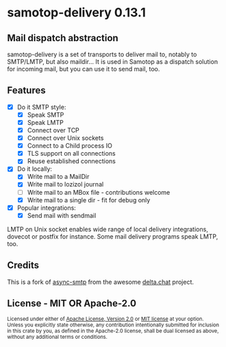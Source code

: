 # samotop-delivery 0.13.1


## Mail dispatch abstraction

samotop-delivery is a set of transports to deliver mail to,
notably to SMTP/LMTP, but also maildir... It is used in Samotop
as a dispatch solution for incoming mail, but you can use it to send mail, too.

## Features
 - [x] Do it SMTP style:
    - [x] Speak SMTP
    - [x] Speak LMTP
    - [x] Connect over TCP
    - [x] Connect over Unix sockets
    - [x] Connect to a Child process IO
    - [x] TLS support on all connections
    - [x] Reuse established connections
 - [x] Do it locally:
    - [x] Write mail to a MailDir
    - [x] Write mail to lozizol journal
    - [ ] Write mail to an MBox file - contributions welcome
    - [x] Write mail to a single dir - fit for debug only
 - [x] Popular integrations:
    - [x] Send mail with sendmail

LMTP on Unix socket enables wide range of local delivery integrations, dovecot or postfix for instance. Some mail delivery programs speak LMTP, too.

## Credits

This is a fork of [async-smtp](https://github.com/async-email/async-smtp/releases/tag/v0.3.4)
from the awesome [delta.chat](https://delta.chat) project.


## License - MIT OR Apache-2.0

<sup>
Licensed under either of <a href="../LICENSE-Apache2">Apache License, Version
2.0</a> or <a href="../LICENSE">MIT license</a> at your option.
</sup>

<br>

<sub>
Unless you explicitly state otherwise, any contribution intentionally submitted
for inclusion in this crate by you, as defined in the Apache-2.0 license, shall
be dual licensed as above, without any additional terms or conditions.
</sub>
